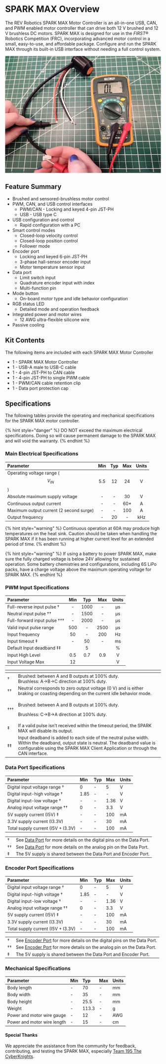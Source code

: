 # SPARK MAX Overview

The REV Robotics SPARK MAX Motor Controller is an all-in-one USB, CAN, and PWM enabled motor controller that can drive both 12 V brushed and 12 V brushless DC motors. SPARK MAX is designed for use in the _FIRST_® Robotics Competition \(FRC\), incorporating advanced motor control in a small, easy-to-use, and affordable package. Configure and run the SPARK MAX through its built-in USB interface without needing a full control system.

![](.gitbook/assets/image.png)

## Feature Summary

* Brushed and sensored-brushless motor control
* PWM, CAN, and USB control interfaces
  * PWM/CAN - Locking and keyed 4-pin JST-PH
  * USB - USB type C
* USB configuration and control
  * Rapid configuration with a PC
* Smart control modes
  * Closed-loop velocity control
  * Closed-loop position control
  * Follower mode
* Encoder port
  * Locking and keyed 6-pin JST-PH
  * 3-phase hall-sensor encoder input
  * Motor temperature sensor input
* Data port
  * Limit switch input
  * Quadrature encoder input with index
  * Multi-function pin
* Mode button
  * On-board motor type and idle behavior configuration
* RGB status LED
  * Detailed mode and operation feedback
* Integrated power and motor wires
  * 12 AWG ultra-flexible silicone wire
* Passive cooling

## Kit Contents

The following items are included with each SPARK MAX Motor Controller

* 1 - SPARK MAX Motor Controller
* 1 - USB-A male to USB-C cable
* 1 - 4-pin JST-PH to CAN cable
* 1 - 4-pin JST-PH to single PWM cable
* 1 - PWM/CAN cable retention clip
* 1 - Data port protection cap

## Specifications

The following tables provide the operating and mechanical specifications for the SPARK MAX motor controller.

{% hint style="danger" %}
DO NOT exceed the maximum electrical specifications. Doing so will cause permanent damage to the SPARK MAX and will void the warranty.
{% endhint %}

### Main Electrical Specifications

| **Parameter** | **Min** | **Typ** | **Max** | **Units** |
| :--- | :---: | :---: | :---: | :---: |
| Operating voltage range \($$V_{IN}$$\) | 5.5 | 12 | 24 | V |
| Absolute maximum supply voltage | - | - | 30 | V |
| Continuous output current | - | - | 60\* | A |
| Maximum output current \(2 second surge\) | - | - | 100 | A |
| Output frequency | - | 20 | - | kHz |

{% hint style="warning" %}
Continuous operation at 60A may produce high temperatures on the heat sink. Caution should be taken when handling the SPARK MAX if it has been running at higher current level for an extended period of time.
{% endhint %}

{% hint style="warning" %}
If using a battery to power SPARK MAX, make sure the fully charged voltage is below 24V allowing for sustained operation. Some battery chemistries and configurations, including 6S LiPo packs, have a charge voltage above the maximum operating voltage for SPARK MAX.
{% endhint %}

### PWM Input Specifications

| **Parameter** | **Min** | **Typ** | **Max** | **Units** |
| :--- | :---: | :---: | :---: | :---: |
| Full-reverse input pulse † | - | 1000 | - | μs |
| Neutral input pulse †† | - | 1500 | - | μs |
| Full-forward input pulse ††† | - | 2000 | - | μs |
| Valid input pulse range | 500 | - | 2500 | μs |
| Input frequency | 50 |  - | 200 | Hz  |
| Input timeout ‡ | - | 50 | - | ms |
| Default Input deadband ‡‡ |  | 5 |  | % |
| Input High Level | 0.5 | 0.7 | 0.9 | V |
| Input Voltage Max | 12 |  |  | V |

<table>
  <thead>
    <tr>
      <th style="text-align:left"></th>
      <th style="text-align:left"></th>
    </tr>
  </thead>
  <tbody>
    <tr>
      <td style="text-align:left">&#x2020;</td>
      <td style="text-align:left">Brushed: between A and B outputs at 100% duty.
        <br />Brushless: A-&gt;B-&gt;C direction at 100% duty.</td>
    </tr>
    <tr>
      <td style="text-align:left">&#x2020;&#x2020;</td>
      <td style="text-align:left">Neutral corresponds to zero output voltage (0 V) and is either braking
        or coasting depending on the current idle behavior mode.</td>
    </tr>
    <tr>
      <td style="text-align:left">&#x2020;&#x2020;&#x2020;</td>
      <td style="text-align:left">
        <p>Brushed: between A and B outputs at 100% duty.</p>
        <p>Brushless: C-&gt;B-&gt;A direction at 100% duty.</p>
      </td>
    </tr>
    <tr>
      <td style="text-align:left">&#x2021;</td>
      <td style="text-align:left">If a valid pulse isn&apos;t received within the timeout period, the SPARK
        MAX will disable its output.</td>
    </tr>
    <tr>
      <td style="text-align:left">&#x2021;&#x2021;</td>
      <td style="text-align:left">Input deadband is added to each side of the neutral pulse width. Within
        the deadband, output state is neutral. The deadband value is configurable
        using the SPARK MAX Client Application or through the CAN interface.</td>
    </tr>
  </tbody>
</table>

### Data Port Specifications

| **Parameter** | **Min** | **Typ** | **Max** | **Units** |
| :--- | :--- | :--- | :--- | :--- |
| Digital input voltage range †  | 0 | - | 5 | V |
| Digital input-high voltage † | 1.85 | - | - | V |
| Digital input-low voltage † | - | - | 1.36 | V |
| Analog input voltage range †† | 0 | - | 3.3 | V |
| 5V supply current \(I5V\) ‡ | - | - | 100  | mA  |
| 3.3V supply current \(I3.3V\) | - | - | 30 | mA |
| Total supply current \(I5V + I3.3V\) | - | - | 100 | mA |

|  |  |
| :--- | :--- |
| † | See [Data Port](feature-description/data-port.md) for more details on the digital pins on the Data Port. |
| ††  | See [Data Port](feature-description/data-port.md) for more details on the analog pin on the Data Port. |
| ‡  | The 5V supply is shared between the Data Port and Encoder Port. |

### Encoder Port Specifications

| **Parameter** | **Min** | **Typ** | **Max** | **Units** |
| :--- | :--- | :--- | :--- | :--- |
| Digital input voltage range † | 0 | - | 5 | V |
| Digital input-high voltage † | 1.85 | - | - | V |
| Digital input-low voltage † | - | - | 1.36 | V |
| Analog input voltage range †† | 0 | - | 3.3 | V |
| 5V supply current \(I5V\) ‡ | - | - | 100  | mA  |
| 3.3V supply current \(I3.3V\) | - | - | 30 | mA |
| Total supply current \(I5V + I3.3V\) | - | - | 100 | mA |

|  |  |
| :--- | :--- |
| † | See [Encoder Port](feature-description/encoder-port.md) for more details on the digital pins on the Data Port. |
| †† | See [Encoder Port](feature-description/encoder-port.md) for more details on the analog pin on the Data Port. |
| ‡ | The 5V supply is shared between the Data Port and Encoder Port. |

### Mechanical Specifications

| **Parameter** | **Min** | **Typ** | **Max** | **Units** |
| :--- | :--- | :--- | :--- | :--- |
| Body length | - | 70 | - | mm |
| Body width | - | 35 | - | mm |
| Body height | - | 25.5 | - | mm |
| Weight | - | 113.3 | - | g |
| Power and motor wire gauge | - | 12 | -  | AWG  |
| Power and motor wire length | - | 15 | - | cm |

#### Special Thanks

We appreciate the assistance from the community for feedback, contributing, and testing the SPARK MAX, especially [Team 195 The CyberKnights](https://team195.com/).

